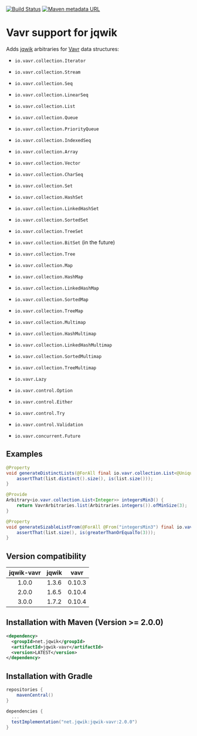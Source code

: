 [![Build Status](https://github.com/Befrish/jqwik-vavr/workflows/build/badge.svg)](https://github.com/Befrish/jqwik-vavr/actions?query=workflow%3Abuild)
[![Maven metadata URL](https://img.shields.io/maven-metadata/v?color=blue&metadataUrl=https%3A%2F%2Frepo.repsy.io%2Fmvn%2FBefrish%2Fjqwik-vavr%2Fde%2Fbefrish%2Fjqwik%2Fjqwik-vavr%2Fmaven-metadata.xml)](https://repo.repsy.io/mvn/befrish/jqwik-vavr)

# Vavr support for jqwik

Adds [jqwik](https://jqwik.net/) arbitraries for [Vavr](https://www.vavr.io/vavr-docs/) data structures:

- `io.vavr.collection.Iterator`
- `io.vavr.collection.Stream`
- `io.vavr.collection.Seq`
- `io.vavr.collection.LinearSeq`
- `io.vavr.collection.List`
- `io.vavr.collection.Queue`
- `io.vavr.collection.PriorityQueue`
- `io.vavr.collection.IndexedSeq`
- `io.vavr.collection.Array`
- `io.vavr.collection.Vector`
- `io.vavr.collection.CharSeq`
- `io.vavr.collection.Set`
- `io.vavr.collection.HashSet`
- `io.vavr.collection.LinkedHashSet`
- `io.vavr.collection.SortedSet`
- `io.vavr.collection.TreeSet`
- `io.vavr.collection.BitSet` (in the future)
- `io.vavr.collection.Tree`
- `io.vavr.collection.Map`
- `io.vavr.collection.HashMap`
- `io.vavr.collection.LinkedHashMap`
- `io.vavr.collection.SortedMap`
- `io.vavr.collection.TreeMap`
- `io.vavr.collection.Multimap`
- `io.vavr.collection.HashMultimap`
- `io.vavr.collection.LinkedHashMultimap`
- `io.vavr.collection.SortedMultimap`
- `io.vavr.collection.TreeMultimap`

- `io.vavr.Lazy`

- `io.vavr.control.Option`
- `io.vavr.control.Either`
- `io.vavr.control.Try`
- `io.vavr.control.Validation`

- `io.vavr.concurrent.Future`

## Examples

```java
@Property
void generateDistinctLists(@ForAll final io.vavr.collection.List<@Unique Integer> list) {
    assertThat(list.distinct().size(), is(list.size()));
}
```

```java
@Provide
Arbitrary<io.vavr.collection.List<Integer>> integersMin3() {
    return VavrArbitraries.list(Arbitraries.integers()).ofMinSize(3);
}

@Property
void generateSizableListFrom(@ForAll @From("integersMin3") final io.vavr.collection.List<Integer> list) {
    assertThat(list.size(), is(greaterThanOrEqualTo(3)));
}
```

## Version compatibility

| jqwik-vavr | jqwik | vavr       |
|:----------:|:-----:|:----------:|
|   1.0.0    | 1.3.6 | 0.10.3     |
|   2.0.0    | 1.6.5 | 0.10.4     |
|   3.0.0    | 1.7.2 | 0.10.4     |

## Installation with Maven (Version >= 2.0.0)

```xml
<dependency>
  <groupId>net.jqwik</groupId>
  <artifactId>jqwik-vavr</artifactId>
  <version>LATEST</version>
</dependency>
```

## Installation with Gradle

```groovy
repositories {
    mavenCentral()
}

dependencies {
  ...  
  testImplementation("net.jqwik:jqwik-vavr:2.0.0")
}
```

